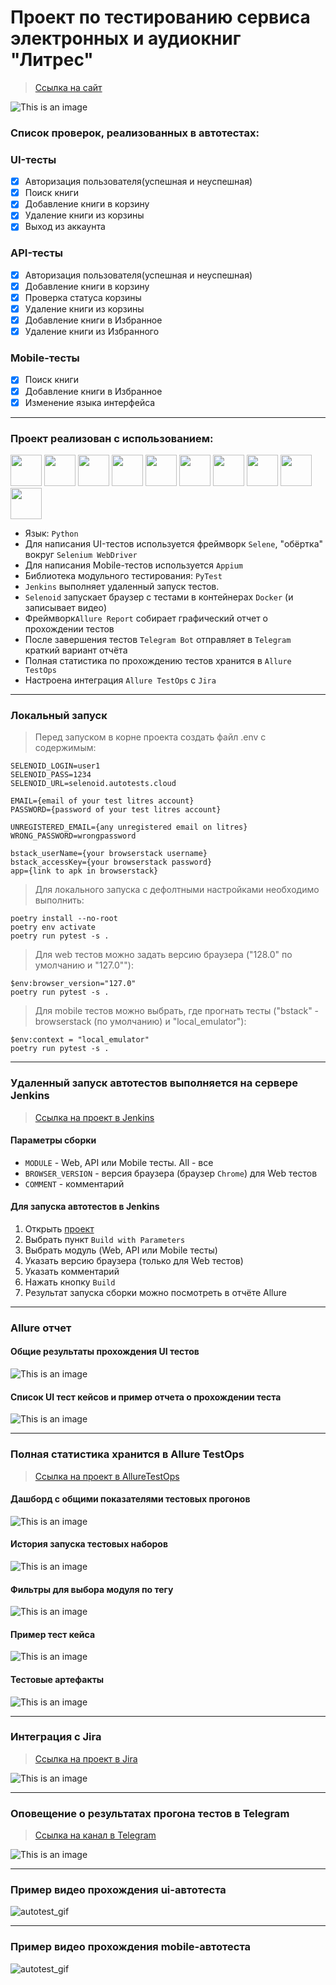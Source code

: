 # Проект по тестированию сервиса электронных и аудиокниг "Литрес"

> [Ссылка на сайт](https://www.litres.ru)

![This is an image](media/images/litres_main_page.png)

### Список проверок, реализованных в автотестах:

### UI-тесты
- [x] Авторизация пользователя(успешная и неуспешная)
- [x] Поиск книги
- [x] Добавление книги в корзину
- [x] Удаление книги из корзины
- [x] Выход из аккаунта

### API-тесты
- [x] Авторизация пользователя(успешная и неуспешная)
- [x] Добавление книги в корзину
- [x] Проверка статуса корзины
- [x] Удаление книги из корзины
- [x] Добавление книги в Избранное
- [x] Удаление книги из Избранного

### Mobile-тесты
- [x] Поиск книги
- [x] Добавление книги в Избранное
- [x] Изменение языка интерфейса
----
### Проект реализован с использованием:
<img src="media/icons/python-original.svg" width="50"> <img src="media/icons/pytest.png" width="50"> <img src="media/icons/selene.png" width="50"> <img src="media/icons/appium.png" width="50"> <img src="media/icons/selenoid.png" width="50"> <img src="media/icons/jenkins.png" width="50"> <img src="media/icons/allure_report.png" width="50"> <img src="media/icons/allure_testops.png" width="50"> <img src="media/icons/jira.png" width="50"> <img src="media/icons/tg.png" width="50">

- Язык: `Python`
- Для написания UI-тестов используется фреймворк `Selene`, "обёртка" вокруг `Selenium WebDriver`
- Для написания Mobile-тестов используется `Appium`
- Библиотека модульного тестирования: `PyTest`
- `Jenkins` выполняет удаленный запуск тестов.
- `Selenoid` запускает браузер с тестами в контейнерах `Docker` (и записывает видео)
- Фреймворк`Allure Report` собирает графический отчет о прохождении тестов
- После завершения тестов `Telegram Bot` отправляет в `Telegram` краткий вариант отчёта
- Полная статистика по прохождению тестов хранится в `Allure TestOps`
- Настроена интеграция `Allure TestOps` с `Jira`

----
### Локальный запуск
> Перед запуском в корне проекта создать файл .env с содержимым:
```
SELENOID_LOGIN=user1
SELENOID_PASS=1234
SELENOID_URL=selenoid.autotests.cloud

EMAIL={email of your test litres account}
PASSWORD={password of your test litres account}

UNREGISTERED_EMAIL={any unregistered email on litres}
WRONG_PASSWORD=wrongpassword

bstack_userName={your browserstack username}
bstack_accessKey={your browserstack password}
app={link to apk in browserstack}
```

> Для локального запуска с дефолтными настройками необходимо выполнить:
```
poetry install --no-root
poetry env activate
poetry run pytest -s .
```
> Для web тестов можно задать версию браузера ("128.0" по умолчанию и "127.0""):
```
$env:browser_version="127.0"
poetry run pytest -s .
```
> Для mobile тестов можно выбрать, где прогнать тесты ("bstack" - browserstack (по умолчанию) и "local_emulator"):
```
$env:context = "local_emulator" 
poetry run pytest -s .
```

----
### Удаленный запуск автотестов выполняется на сервере Jenkins
> [Ссылка на проект в Jenkins](https://jenkins.autotests.cloud/job/litres_autotest_project/)

#### Параметры сборки

- `MODULE` - Web, API или Mobile тесты. All - все
- `BROWSER_VERSION` - версия браузера (браузер `Chrome`) для Web тестов
- `COMMENT` - комментарий


#### Для запуска автотестов в Jenkins

1. Открыть [проект](https://jenkins.autotests.cloud/job/litres_autotest_project/)
2. Выбрать пункт `Build with Parameters`
3. Выбрать модуль (Web, API или Mobile тесты)
4. Указать версию браузера (только для Web тестов)
5. Указать комментарий
6. Нажать кнопку `Build`
7. Результат запуска сборки можно посмотреть в отчёте Allure

----
### Allure отчет


#### Общие результаты прохождения UI тестов
![This is an image](media/images/allure_report_overview.png)
#### Список UI тест кейсов и пример отчета о прохождении теста
![This is an image](media/images/allure_report_behaviors.png)

----
### Полная статистика хранится в Allure TestOps
> [Ссылка на проект в AllureTestOps](https://allure.autotests.cloud/project/4670/dashboards)

#### Дашборд с общими показателями тестовых прогонов

![This is an image](media/images/allure_testops_dashboards.png)

#### История запуска тестовых наборов

![This is an image](media/images/allure_testops_launches.png)

#### Фильтры для выбора модуля по тегу

![This is an image](media/images/allure_testops_filters.png)

#### Пример тест кейса

![This is an image](media/images/allure_testops_test_cases.png)

#### Тестовые артефакты

![This is an image](media/images/allure_testops_attachments.png)

----

### Интеграция с Jira

> [Ссылка на проект в Jira](https://jira.autotests.cloud/browse/HOMEWORK-1421)

![This is an image](media/images/jira.png)

----
### Оповещение о результатах прогона тестов в Telegram
> [Ссылка на канал в Telegram](https://t.me/litres_autotest)

![This is an image](media/images/telegram_report.png)

----
### Пример видео прохождения ui-автотеста
![autotest_gif](media/images/autotest.gif)

----

### Пример видео прохождения mobile-автотеста
![autotest_gif](media/images/mobile_autotest.gif)
